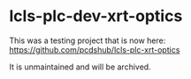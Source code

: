 # lcls-plc-dev-xrt-optics

This was a testing project that is now here: https://github.com/pcdshub/lcls-plc-xrt-optics

It is unmaintained and will be archived.
